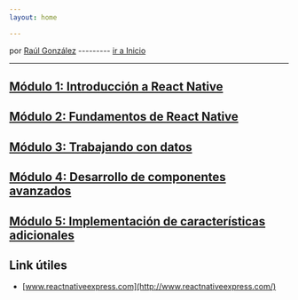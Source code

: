 ```yaml
---
layout: home

---
```

por [Raúl González](https://twitter.com/soyraulgonzalez)  ---------   [ir a Inicio](/index.html)

---
## [Módulo 1: Introducción a React Native](./modulo-uno.html)


## [Módulo 2: Fundamentos de React Native](./modulo-dos.html)
  


## [Módulo 3: Trabajando con datos](./modulo-tres.html)

## [Módulo 4: Desarrollo de componentes avanzados](./modulo-cuatro.html)


## [Módulo 5: Implementación de características adicionales](./modulo-cinco.html)

## Link útiles

- [www.reactnativeexpress.com](http://www.reactnativeexpress.com/)
